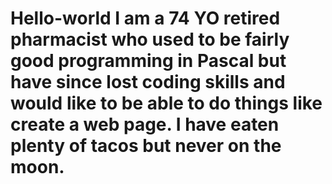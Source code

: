 # Hello-world  I am a 74 YO retired pharmacist who used to be fairly good programming in Pascal but have since lost coding skills and would like to be able to do things like create a web page.  I have eaten plenty of tacos but never on the moon.
